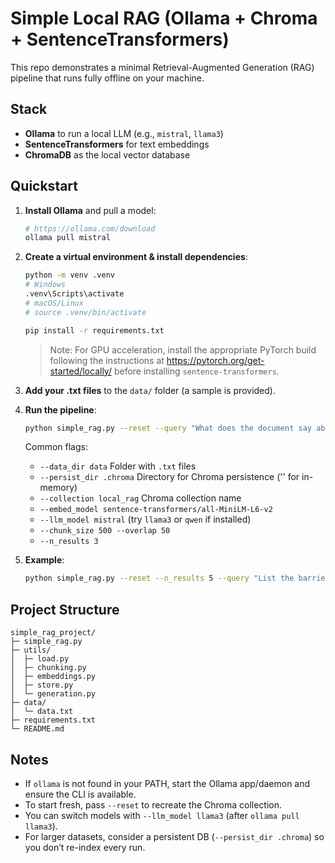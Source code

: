 # Simple Local RAG (Ollama + Chroma + SentenceTransformers)

This repo demonstrates a minimal Retrieval-Augmented Generation (RAG) pipeline that runs fully offline on your machine.

## Stack
- **Ollama** to run a local LLM (e.g., `mistral`, `llama3`)
- **SentenceTransformers** for text embeddings
- **ChromaDB** as the local vector database

## Quickstart

1) **Install Ollama** and pull a model:
   ```bash
   # https://ollama.com/download
   ollama pull mistral
   ```

2) **Create a virtual environment & install dependencies**:
   ```bash
   python -m venv .venv
   # Windows
   .venv\Scripts\activate
   # macOS/Linux
   # source .venv/bin/activate

   pip install -r requirements.txt
   ```

   > Note: For GPU acceleration, install the appropriate PyTorch build following the instructions at https://pytorch.org/get-started/locally/ before installing `sentence-transformers`.

3) **Add your .txt files** to the `data/` folder (a sample is provided).

4) **Run the pipeline**:
   ```bash
   python simple_rag.py --reset --query "What does the document say about renewable energy?"
   ```

   Common flags:
   - `--data_dir data`            Folder with `.txt` files
   - `--persist_dir .chroma`      Directory for Chroma persistence ('' for in-memory)
   - `--collection local_rag`     Chroma collection name
   - `--embed_model sentence-transformers/all-MiniLM-L6-v2`
   - `--llm_model mistral`        (try `llama3` or `qwen` if installed)
   - `--chunk_size 500 --overlap 50`
   - `--n_results 3`

5) **Example**:
   ```bash
   python simple_rag.py --reset --n_results 5 --query "List the barriers to renewable deployment mentioned in the documents."
   ```

## Project Structure

```
simple_rag_project/
├─ simple_rag.py
├─ utils/
│  ├─ load.py
│  ├─ chunking.py
│  ├─ embeddings.py
│  ├─ store.py
│  └─ generation.py
├─ data/
│  └─ data.txt
├─ requirements.txt
└─ README.md
```

## Notes
- If `ollama` is not found in your PATH, start the Ollama app/daemon and ensure the CLI is available.
- To start fresh, pass `--reset` to recreate the Chroma collection.
- You can switch models with `--llm_model llama3` (after `ollama pull llama3`).
- For larger datasets, consider a persistent DB (`--persist_dir .chroma`) so you don’t re-index every run.
